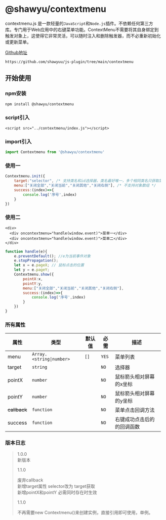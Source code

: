 # @shawyu/contextmenu

contextmenu.js 是一款轻量的`JavaScript`和`Node.js`插件。不依赖任何第三方库。专门用于Web应用中的右键菜单功能。ContextMenu不需要将其自身绑定到触发对象上，这使得它非常灵活，可以随时注入和删除触发器，而不必重新初始化或更新菜单。

[Github地址](https://github.com/shawyuu/js-plugin/tree/main/contextmenu)

```
https://github.com/shawyuu/js-plugin/tree/main/contextmenu
```

## 开始使用

### npm安装

```sh
npm install @shawyu/contextmenu
```

### script引入

```
<script src="../contextmenu/index.js"></script>
```

### import引入

```js
import Contextmenu from '@shawyu/contextmenu'
```

### 使用一

```js
Contextmenu.init({
    target:"selector", /* 支持类名和id选择器，类名最好唯一，多个相同类名只获取第一个，在init方法中为必填参数 */
	menu:["关闭全部","关闭当前","关闭其他","关闭右侧"], /* 不支持对象数组 */
	success:(index)=>{
		console.log('序号',index)
	}
})
```

### 使用二
```vue
<div>
  <div oncontextmenu="handle(window.event)">菜单一</div>
  <div oncontextmenu="handle(window.event)">菜单二</div>
</div>
```
```js
function handle(e){
    e.preventDefault(); //e为当前事件对象
    e.stopPropagation();
    let x = e.pageX; // 鼠标点击的位置
    let y = e.pageY;
    Contextmenu.show({
        pointX:x,
        pointY:y,
        menu:["关闭全部","关闭当前","关闭其他","关闭右侧"],
        success:(index)=>{
            console.log('序号',index)
        }
    })
}
```

### 所有属性

| 属性           | 类型                       | 默认值  | 必需    | 描述            |
|--------------|--------------------------|------|-------|---------------|
| menu         | `Array.<string\|number>` | `[]` | `YES` | 菜单列表          |
| target       | `string`                 |      | `NO`  | 选择器           |
| pointX       | `number`                 |      | `NO`  | 鼠标箭头相对屏幕的x坐标  |
| pointY       | `number`                 |      | `NO`  | 鼠标箭头相对屏幕的y坐标  |
| ~~callback~~ | `function`               |      | `NO`  | 菜单点击回调方法      |
| success      | `function`               |      | `NO`  | 右键成功点击后的的回调函数 |

### 版本日志

>
> 1.0.0  
>   新版本
> 
> 1.1.0  
>     
>   废弃callback\
>   新增target属性  selector改为 target获取\
>   新增pointX和pointY 必需同时存在时生效
>
> 1.1.0  
>     
>   不再需要new Contextmenu()来创建实例，直接引用即可使用，单例。
>

